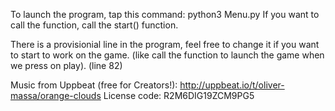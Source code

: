 To launch the program, tap this command: python3 Menu.py 
If you want to call the function, call the start() function.

There is a provisionial line in the program, feel free to change it if you want to start to work on the game.
(like call the function to launch the game when we press on play). (line 82)


Music from Uppbeat (free for Creators!):
http://uppbeat.io/t/oliver-massa/orange-clouds
License code: R2M6DIG19ZCM9PG5